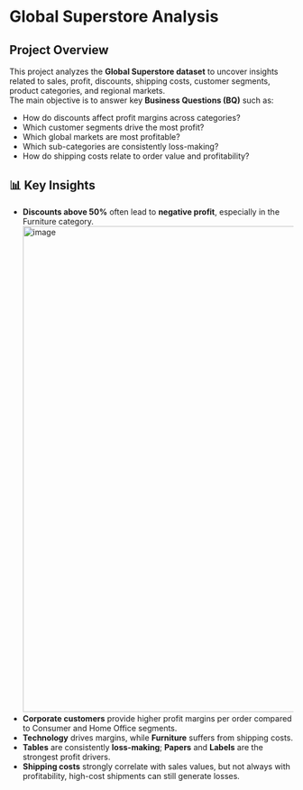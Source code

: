 # Global Superstore Analysis

## Project Overview
This project analyzes the **Global Superstore dataset** to uncover insights related to sales, profit, discounts, shipping costs, customer segments, product categories, and regional markets.  
The main objective is to answer key **Business Questions (BQ)** such as:  
- How do discounts affect profit margins across categories?  
- Which customer segments drive the most profit?  
- Which global markets are most profitable?  
- Which sub-categories are consistently loss-making?  
- How do shipping costs relate to order value and profitability?

## 📊 Key Insights
- **Discounts above 50%** often lead to **negative profit**, especially in the Furniture category.
  <img width="1604" height="862" alt="image" src="https://github.com/user-attachments/assets/81ccddfe-dfd4-4b25-bfa7-a65e9ed49a1e" />
- **Corporate customers** provide higher profit margins per order compared to Consumer and Home Office segments.  
- **Technology** drives margins, while **Furniture** suffers from shipping costs.  
- **Tables** are consistently **loss-making**; **Papers** and **Labels** are the strongest profit drivers.  
- **Shipping costs** strongly correlate with sales values, but not always with profitability, high-cost shipments can still generate losses. 
